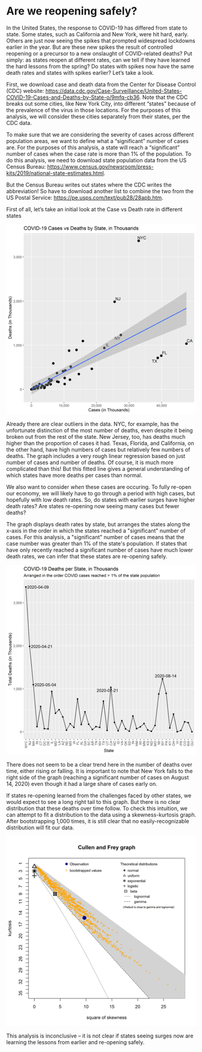 # Are we reopening safely?

In the United States, the response to COVID-19 has differed from state to state. Some states, such as California and New York, were hit hard, early. Others are just now seeing the spikes that prompted widespread lockdowns earlier in the year. But are these new spikes the result of controlled reopening or a precursor to a new onslaught of COVID-related deaths?
Put simply: as states reopen at different rates, can we tell if they have learned the hard lessons from the spring? Do states with spikes now have the same death rates and states with spikes earlier?
Let’s take a look.

First, we download case and death data from the Center for Disease Control (CDC) website: https://data.cdc.gov/Case-Surveillance/United-States-COVID-19-Cases-and-Deaths-by-State-o/9mfq-cb36. Note that the CDC breaks out some cities, like New York City, into different “states” because of the prevalence of the virus in those locations. For the purposes of this analysis, we will consider these cities separately from their states, per the CDC data.

To make sure that we are considering the severity of cases across different population areas, we want to define what a “significant” number of cases are. For the purposes of this analysis, a state will reach a “significant” number of cases when the case rate is more than 1% of the population. To do this analysis, we need to download state population data from the US Census Bureau: https://www.census.gov/newsroom/press-kits/2019/national-state-estimates.html.

But the Census Bureau writes out states where the CDC writes the abbreviation! So have to download another list to combine the two from the US Postal Service: https://pe.usps.com/text/pub28/28apb.htm.

First of all, let’s take an initial look at the Case vs Death rate in different states

![cases_deaths](https://github.com/mathyjokes/COVID-Response/blob/master/covid_by_state.png)

Already there are clear outliers in the data. NYC, for example, has the unfortunate distinction of the most number of deaths, even despite it being broken out from the rest of the state. New Jersey, too, has deaths much higher than the proportion of cases it had. Texas, Florida, and California, on the other hand, have high numbers of cases but relatively few numbers of deaths.
The graph includes a very rough linear regression based on just number of cases and number of deaths. Of course, it is much more complicated than this! But this fitted line gives a general understanding of which states have more deaths per cases than normal.

We also want to consider *when* these cases are occuring. To fully re-open our economy, we will likely have to go through a period with high cases, but hopefully with low death rates.
So, do states with earlier surges have higher death rates? Are states re-opening now seeing many cases but fewer deaths?

The graph displays death rates by state, but arranges the states along the x-axis in the order in which the states reached a "significant" number of cases. For this analysis, a "significant" number of cases means that the case number was greater than 1% of the state's population. If states that have only recently reached a significant number of cases have much lower death rates, we can infer that these states are re-opening safely.

![deaths_by_pop](https://github.com/mathyjokes/COVID-Response/blob/master/covid_by_pop_perc_scatter.png)

There does not seem to be a clear trend here in the number of deaths over time, either rising or falling. It is important to note that New York falls to the right side of the graph (reaching a significant number of cases on August 14, 2020) even though it had a large share of cases early on.

If states re-opening learned from the challenges faced by other states, we would expect to see a long right tail to this graph. But there is no clear distribution that these deaths over time follow. To check this intuition, we can attempt to fit a distribution to the data using a skewness-kurtosis graph. After bootstrapping 1,000 times, it is still clear that no easily-recognizable distribution will fit our data.
 
![cullen_frey](https://github.com/mathyjokes/COVID-Response/blob/master/cullen_and_frey_beta.png)

This analysis is inconclusive – it is not clear if states seeing surges now are learning the lessons from earlier and re-opening safely. 
